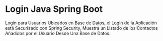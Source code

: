 # Login Java Spring Boot

Login para Usuarios Ubicados en Base de Datos, el Login de la Aplicación está Securizado con Spring Security, Muestra un Listado de los Contactos Añadidos por el Usuario Desde Una Base de Datos.
